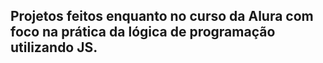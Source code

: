 ## Projetos feitos enquanto no curso da Alura com foco na prática da lógica de programação utilizando JS.
